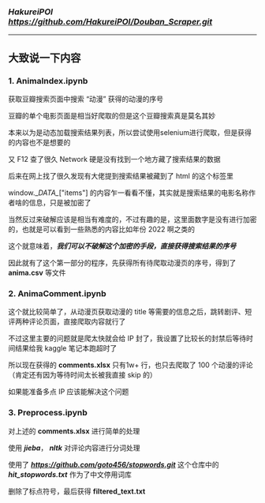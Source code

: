 ### ***HakureiPOI https://github.com/HakureiPOI/Douban_Scraper.git***

---

## 大致说一下内容 

### 1. **AnimaIndex.ipynb**

获取豆瓣搜索页面中搜索 “动漫” 获得的动漫的序号

豆瓣的单个电影页面是相当好爬取的但是这个豆瓣搜索真是莫名其妙

本来以为是动态加载搜索结果列表，所以尝试使用selenium进行爬取，但是获得的内容也不是想要的

又 F12 查了很久 Network 硬是没有找到一个地方藏了搜索结果的数据

后来在网上找了很久发现有大佬提到搜索结果被藏到了 html 的这个标签里

>  <script type="text/javascript">
>    window.__DATA__ = {"count": 15, "error_info": "", "items": [...]
>    window.__USER__ = { }
>  </script>

window.\__DATA\__["items"] 的内容乍一看看不懂，其实就是搜索结果的电影名称作者啥的信息，只是被加密了

当然反过来破解应该是相当有难度的，不过有趣的是，这里面数字是没有进行加密的，也就是可以看到一些熟悉的内容比如年份 2022 啊之类的

这个就意味着，***我们可以不破解这个加密的手段，直接获得搜索结果的序号***

因此就有了这个第一部分的程序，先获得所有待爬取动漫页的序号，得到了 **anima.csv** 等文件

### 2. **AnimaComment.ipynb**

这个就比较简单了，从动漫页获取动漫的 title 等需要的信息之后，跳转剧评、短评两种评论页面，直接爬取内容就行了

不过这里主要的问题就是爬太快就会给 IP 封了，我设置了比较长的封禁后等待时间结果给我 kaggle 笔记本跑超时了

所以现在获得的 **comments.xlsx** 只有1w+ 行，也只去爬取了 100 个动漫的评论（肯定还有因为等待时间太长被我直接 skip 的）

如果能准备多点 IP 应该能解决这个问题

### 3. **Preprocess.ipynb**

对上述的 **comments.xlsx** 进行简单的处理

使用 ***jieba***， ***nltk*** 对评论内容进行分词处理

使用了 ***https://github.com/goto456/stopwords.git*** 这个仓库中的 ***hit_stopwords.txt*** 作为了中文停用词库

删除了标点符号，最后获得 **filtered_text.txt**
